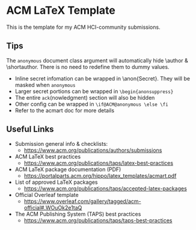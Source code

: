 # ACM LaTeX Template

This is the template for my ACM HCI-community submissions.

## Tips

The `anonymous` document class argument will automatically hide \author & \shortauthor.
There is no need to redefine them to dummy values.
- Inline secret infomation can be wrapped in \anon{Secret}. They will be masked when `anonymous`
- Larger secret portions can be wrapped in `\begin{anonsuppress}`
- The entire `ack`(nowledgment) section will also be hidden
- Other config can be wrapped in `\if@ACM@anonymous \else \fi`
- Refer to the acmart doc for more details

## Useful Links

- Submission general info & checklists:
  - https://www.acm.org/publications/authors/submissions
- ACM LaTeX best practices
  - https://www.acm.org/publications/taps/latex-best-practices
- ACM LaTeX package documentation (PDF)
  -  https://portalparts.acm.org/hippo/latex_templates/acmart.pdf
- List of approved LaTeX packages
  - https://www.acm.org/publications/taps/accepted-latex-packages
- Official Overleaf template
  - https://www.overleaf.com/gallery/tagged/acm-official#.WOuOk2e1taQ
- The ACM Publishing System (TAPS) best practices
  - https://www.acm.org/publications/taps/taps-best-practices